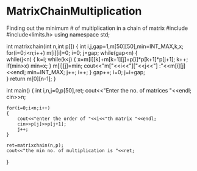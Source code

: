 # MatrixChainMultiplication
Finding out the minimum # of multiplication in a chain of matrix
#include<iostream>
#include<limits.h>
using namespace std;

int matrixchain(int n,int p[])
{
	int i,j,gap=1,m[50][50],min=INT_MAX,k,x;
	for(i=0;i<n;i++)
	m[i][i]=0;
	i=0;
	j=gap;
	while(gap<n)
	{   
		while(j<n)
		{   k=i;
			while(k<j)
			{
			x=m[i][k]+m[k+1][j]+p[i]*p[k+1]*p[j+1];
			k++;
			if(min>x)
			min=x;
		    }
		    m[i][j]=min;
		    cout<<"m["<<i<<"]["<<j<<"] :"<<m[i][j]<<endl;
		    min=INT_MAX;
         j++;
         i++;
		}
		gap++;
	i=0;
	j=i+gap;	
	}
	return m[0][n-1];
}


int main()
{
	int i,n,j=0,p[50],ret;
	cout<<"Enter the no. of matrices "<<endl;
	cin>>n;
	
	for(i=0;i<n;i++)
	{   
		cout<<"enter the order of "<<i<<"th matrix "<<endl;
		cin>>p[j]>>p[j+1];
		j++;
	}
	
	ret=matrixchain(n,p);
	cout<<"the min no. of multiplication is "<<ret;
}
